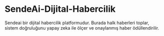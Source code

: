 # SendeAi-Dijital-Habercilik
 Sendeai bir dijital habercilik platformudur. Burada halk haberleri toplar, sistem doğruluğunu yapay zeka ile ölçer ve onaylanmış haber ödüllendirilir.
